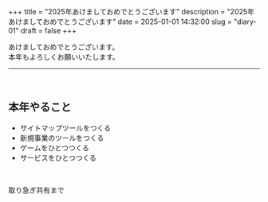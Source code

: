 +++
title = "2025年あけましておめでとうございます"
description = "2025年あけましておめでとうございます"
date = 2025-01-01 14:32:00
slug = "diary-01"
draft = false
+++

あけましておめでとうございます。  
本年もよろしくお願いいたします。  

<!--more-->

---

<br>

## 本年やること
- サイトマップツールをつくる
- 新規事業のツールをつくる
- ゲームをひとつつくる
- サービスをひとつつくる

<br>

取り急ぎ共有まで